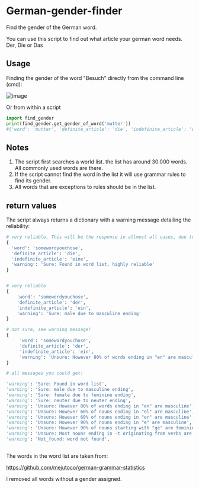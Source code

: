 # German-gender-finder
Find the gender of the German word.

You can use this script to find out what article your german word needs. Der, Die or Das

## Usage 

Finding the gender of the word "Besuch" directly from the command line (cmd):

![image](https://user-images.githubusercontent.com/13415440/170574091-b78b883f-a863-4d6a-b33b-903f61ca290a.png)


Or from within a script

```python
import find_gender
print(find_gender.get_gender_of_word('mutter'))
#{'word': 'mutter', 'definite_article': 'die', 'indefinite_article': 'eine', 'warning': 'Sure: Found in word list, highly reliable'}
```


## Notes

1. The script first searches a world list. the list has around 30.000 words. All commonly used words are there.
2. If the script cannot find the word in the list it will use grammar rules to find its gender.
3. All words that are exceptions to rules should be in the list.

## return values

The script always returns a dictionary with a warning message detailing the reliability:

```python
# very reliable, This will be the response in allmost all cases, due to the size of the wordlist
{
  'word': 'somewordyouchose', 
  'definite_article': 'die',
  'indefinite_article': 'eine',
  'warning': 'Sure: Found in word list, highly reliable'
}


# very reliable
{
    'word': 'somewordyouchose',
    'definite_article': 'der',
    'indefinite_article': 'ein',
    'warning': 'Sure: male due to masculine ending'
}

# not sure, see warning message!
{
     'word': 'somewordyouchose',
     'definite_article': 'der',
     'indefinite_article': 'ein',
     'warning': 'Unsure: However 80% of words ending in "en" are masculine'
}

# all messages you could get:

'warning': 'Sure: Found in word list',
'warning': 'Sure: male due to masculine ending',
'warning': 'Sure: female due to feminine ending',
'warning': 'Sure: neuter due to neuter ending',
'warning': 'Unsure: However 80% of words ending in "en" are masculine',
'warning': 'Unsure: However 60% of nouns ending in "el" are masculine',
'warning': 'Unsure: However 60% of nouns ending in "er" are masculine',
'warning': 'Unsure: However 90% of nouns ending in "e" are masculine',
'warning': 'Unsure: However 90% of nouns starting with "ge" are feminine',
'warning': 'Unsure: Most nouns ending in -t originating from verbs are feminine.',
'warning': 'Not_found: word not found',
 


```

The words in the word list are taken from:

https://github.com/mejutoco/german-grammar-statistics

I removed all words without a gender assigned.

    

